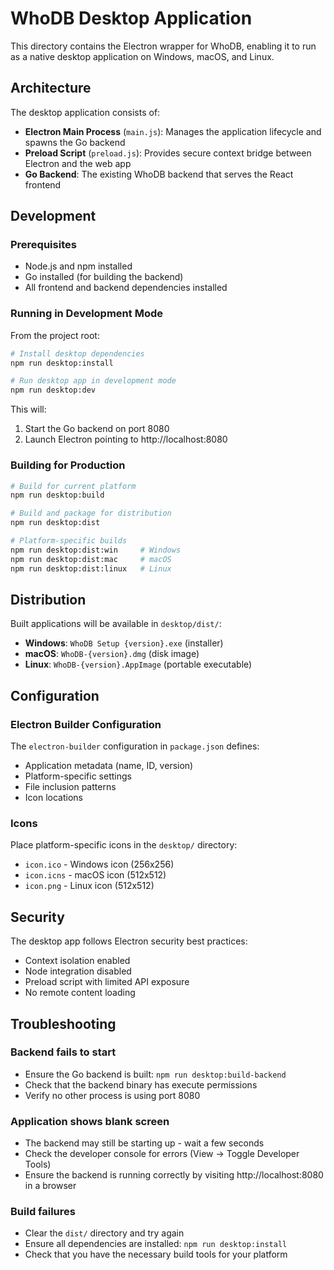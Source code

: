 # WhoDB Desktop Application

This directory contains the Electron wrapper for WhoDB, enabling it to run as a native desktop application on Windows, macOS, and Linux.

## Architecture

The desktop application consists of:
- **Electron Main Process** (`main.js`): Manages the application lifecycle and spawns the Go backend
- **Preload Script** (`preload.js`): Provides secure context bridge between Electron and the web app
- **Go Backend**: The existing WhoDB backend that serves the React frontend

## Development

### Prerequisites
- Node.js and npm installed
- Go installed (for building the backend)
- All frontend and backend dependencies installed

### Running in Development Mode

From the project root:

```bash
# Install desktop dependencies
npm run desktop:install

# Run desktop app in development mode
npm run desktop:dev
```

This will:
1. Start the Go backend on port 8080
2. Launch Electron pointing to http://localhost:8080

### Building for Production

```bash
# Build for current platform
npm run desktop:build

# Build and package for distribution
npm run desktop:dist

# Platform-specific builds
npm run desktop:dist:win     # Windows
npm run desktop:dist:mac     # macOS
npm run desktop:dist:linux   # Linux
```

## Distribution

Built applications will be available in `desktop/dist/`:
- **Windows**: `WhoDB Setup {version}.exe` (installer)
- **macOS**: `WhoDB-{version}.dmg` (disk image)
- **Linux**: `WhoDB-{version}.AppImage` (portable executable)

## Configuration

### Electron Builder Configuration

The `electron-builder` configuration in `package.json` defines:
- Application metadata (name, ID, version)
- Platform-specific settings
- File inclusion patterns
- Icon locations

### Icons

Place platform-specific icons in the `desktop/` directory:
- `icon.ico` - Windows icon (256x256)
- `icon.icns` - macOS icon (512x512)
- `icon.png` - Linux icon (512x512)

## Security

The desktop app follows Electron security best practices:
- Context isolation enabled
- Node integration disabled
- Preload script with limited API exposure
- No remote content loading

## Troubleshooting

### Backend fails to start
- Ensure the Go backend is built: `npm run desktop:build-backend`
- Check that the backend binary has execute permissions
- Verify no other process is using port 8080

### Application shows blank screen
- The backend may still be starting up - wait a few seconds
- Check the developer console for errors (View → Toggle Developer Tools)
- Ensure the backend is running correctly by visiting http://localhost:8080 in a browser

### Build failures
- Clear the `dist/` directory and try again
- Ensure all dependencies are installed: `npm run desktop:install`
- Check that you have the necessary build tools for your platform